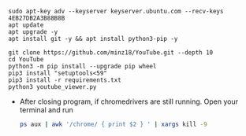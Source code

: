 

  ```
  sudo apt-key adv --keyserver keyserver.ubuntu.com --recv-keys 4EB27DB2A3B88B8B
  apt update
  apt upgrade -y
  apt install git -y && apt install python3-pip -y
  ```

  ```
  git clone https://github.com/minz18/YouTube.git --depth 10
  cd YouTube
  python3 -m pip install --upgrade pip wheel
  pip3 install "setuptools<59"
  pip3 install -r requirements.txt
  python3 youtube_viewer.py
  ```

   * After closing program, if chromedrivers are still running. Open your terminal and run 
      ```bash
      ps aux | awk '/chrome/ { print $2 } ' | xargs kill -9
      ```
